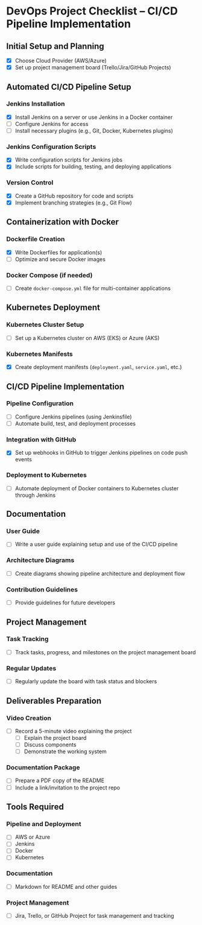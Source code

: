 # DevOps Project Checklist – CI/CD Pipeline Implementation

## Initial Setup and Planning

- [x] Choose Cloud Provider (AWS/Azure)
- [x] Set up project management board (Trello/Jira/GitHub Projects)

## Automated CI/CD Pipeline Setup

### Jenkins Installation

- [x] Install Jenkins on a server or use Jenkins in a Docker container
- [ ] Configure Jenkins for access
- [ ] Install necessary plugins (e.g., Git, Docker, Kubernetes plugins)

### Jenkins Configuration Scripts

- [x] Write configuration scripts for Jenkins jobs
- [x] Include scripts for building, testing, and deploying applications

### Version Control

- [x] Create a GitHub repository for code and scripts
- [x] Implement branching strategies (e.g., Git Flow)

## Containerization with Docker

### Dockerfile Creation

- [x] Write Dockerfiles for application(s)
- [ ] Optimize and secure Docker images

### Docker Compose (if needed)

- [ ] Create `docker-compose.yml` file for multi-container applications

## Kubernetes Deployment

### Kubernetes Cluster Setup

- [ ] Set up a Kubernetes cluster on AWS (EKS) or Azure (AKS)

### Kubernetes Manifests

- [x] Create deployment manifests (`deployment.yaml`, `service.yaml`, etc.)

## CI/CD Pipeline Implementation

### Pipeline Configuration

- [ ] Configure Jenkins pipelines (using Jenkinsfile)
- [ ] Automate build, test, and deployment processes

### Integration with GitHub

- [x] Set up webhooks in GitHub to trigger Jenkins pipelines on code push events

### Deployment to Kubernetes

- [ ] Automate deployment of Docker containers to Kubernetes cluster through Jenkins

## Documentation

### User Guide

- [ ] Write a user guide explaining setup and use of the CI/CD pipeline

### Architecture Diagrams

- [ ] Create diagrams showing pipeline architecture and deployment flow

### Contribution Guidelines

- [ ] Provide guidelines for future developers

## Project Management

### Task Tracking

- [ ] Track tasks, progress, and milestones on the project management board

### Regular Updates

- [ ] Regularly update the board with task status and blockers

## Deliverables Preparation

### Video Creation

- [ ] Record a 5-minute video explaining the project
  - [ ] Explain the project board
  - [ ] Discuss components
  - [ ] Demonstrate the working system

### Documentation Package

- [ ] Prepare a PDF copy of the README
- [ ] Include a link/invitation to the project repo

## Tools Required

### Pipeline and Deployment

- [ ] AWS or Azure
- [ ] Jenkins
- [ ] Docker
- [ ] Kubernetes

### Documentation

- [ ] Markdown for README and other guides

### Project Management

- [ ] Jira, Trello, or GitHub Project for task management and tracking
